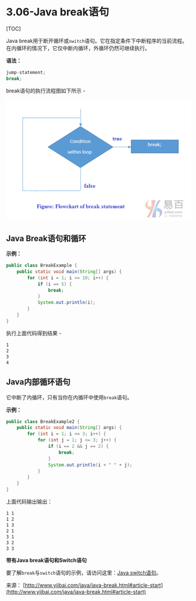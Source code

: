 # 3.06-Java break语句

[TOC]

Java break用于断开循环或`switch`语句。它在指定条件下中断程序的当前流程。 在内循环的情况下，它仅中断内循环，外循环仍然可继续执行。

**语法：**

```java
jump-statement;    
break;
```

break语句的执行流程图如下所示 -

![img](images/987080346_98968.png)

## Java Break语句和循环

**示例：**

```java
public class BreakExample {
    public static void main(String[] args) {
        for (int i = 1; i <= 10; i++) {
            if (i == 5) {
                break;
            }
            System.out.println(i);
        }
    }
}

```

执行上面代码得到结果 -

```
1
2
3
4

```

## Java内部循环语句

它中断了内循环，只有当你在内循环中使用`break`语句。

**示例：**

```java
public class BreakExample2 {
    public static void main(String[] args) {
        for (int i = 1; i <= 3; i++) {
            for (int j = 1; j <= 3; j++) {
                if (i == 2 && j == 2) {
                    break;
                }
                System.out.println(i + " " + j);
            }
        }
    }
}

```

上面代码输出输出：

```
1 1
1 2
1 3
2 1
3 1
3 2
3 3

```

**带有Java break语句和Switch语句**

要了解`break`与`switch`语句的示例，请访问这里：[Java switch语句](www.yiibai.com/java/java-switch.html)。

来源： [http://www.yiibai.com/java/java-break.html#article-start](http://www.yiibai.com/java/java-break.html#article-start)